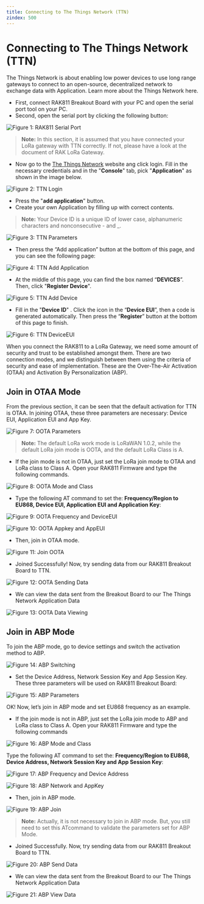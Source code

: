 ```yaml
---
title: Connecting to The Things Network (TTN)
zindex: 500
---
```

# Connecting to The Things Network (TTN)

The Things Network is about enabling low power devices to use long range gateways to connect to an open-source, decentralized network to exchange data with Application. Learn more about the Things Network here.

* First, connect RAK811 Breakout Board with your PC and open the serial port tool on your PC.
* Second, open the serial port by clicking the following button: 

![Figure 1: RAK811 Serial Port](images/serialportttn.png)

>**Note:** In this section, it is assumed that you have connected your LoRa gateway with TTN correctly. If not, please have a look  at the document of RAK LoRa Gateway.

* Now go to the [The Things Network](https://www.thethingsnetwork.org/) website ang click login. Fill in the necessary credentials and in the "**Console**" tab, pick "**Application**" as shown in the image below.

![Figure 2: TTN Login](images/ttnlogin.jpg)

* Press the "**add application**" button.
* Create your own Application by filling up with correct contents.
>**Note:** Your Device ID is a unique ID of lower case, alphanumeric characters and nonconsecutive - and _.

![Figure 3: TTN Parameters](images/ttnparamaters.jpg)

* Then press the “Add application” button at the bottom of this page, and you can see the following page: 

![Figure 4: TTN Add Application](images/addapplication.jpg)

* At the middle of this page, you can find the box named “**DEVICES**”. Then, click "**Register Device**". 

![Figure 5: TTN Add Device](images/adddevice.jpg)

* Fill in the "**Device ID**" . Click the icon in the “**Device EUI**”, then a code is generated automatically. Then press the “**Register**” button at the bottom of this page to finish.

![Figure 6: TTN DeviceEUI](images/deviceEUI.jpg)


When you connect the RAK811 to a LoRa Gateway, we need some amount of security and trust to be established amongst them. There are two connection modes, and we distinguish between them using the criteria of security and ease of implementation. These are the Over-The-Air Activation (OTAA) and Activation By Personalization (ABP).

## Join in OTAA Mode

From the previous section, it can be seen that the default activation for TTN is OTAA. In joining OTAA, these three parameters are necessary: Device EUI, Application EUI and App Key.

![Figure 7: OOTA Parameters](images/ootaparameters.jpg)

>**Note:** The default LoRa work mode is LoRaWAN 1.0.2, while the default LoRa join mode is OOTA, and the default LoRa Class is A.

* If the join mode is not in OTAA, just set the LoRa join mode to OTAA and LoRa class to Class A. Open your RAK811 Firmware and type the following commands.

![Figure 8: OOTA Mode and Class](images/ootamodeandclass.jpg)

* Type the following AT command to set the: **Frequency/Region to EU868, Device EUI, Application EUI and Application Key**:

![Figure 9: OOTA Frequency and DeviceEUI](images/ootafrequencyanddeviceeui.jpg)

![Figure 10: OOTA Appkey and AppEUI](images/ootaappkeyappeui.jpg)

* Then, join in OTAA mode.

![Figure 11: Join OOTA](images/joinoota.jpg)

* Joined Successfully! Now, try sending data from our RAK811 Breakout Board to TTN.

![Figure 12: OOTA Sending Data](images/ootasendingdata.jpg)

* We can view the data sent from the Breakout Board to our The Things Network Application Data

![Figure 13: OOTA Data Viewing](images/ootadataviewing.jpg)

## Join in ABP Mode

To join the ABP mode, go to device settings and switch the activation method to ABP.

![Figure 14: ABP Switching](images/abpswitching.jpg)

* Set the Device Address, Network Session Key and App Session Key. These three parameters will be used on RAK811 Breakout Board:

![Figure 15: ABP Parameters](images/abpparameters.jpg)

OK! Now, let’s join in ABP mode and set EU868 frequency as an example.

* If the join mode is not in ABP, just set the LoRa join mode to ABP and LoRa class to Class A. Open your RAK811 Firmware and type the following commands

![Figure 16: ABP Mode and Class](images/abpmodeclass.jpg)

Type the following AT command to set the: **Frequency/Region to EU868, Device Address, Network Session Key and App Session Key**:

![Figure 17: ABP Frequency and Device Address](images/abpfreqanddevadd.jpg)

![Figure 18: ABP Network and AppKey](images/abpnetworkandapplicationkey.jpg)

* Then, join in ABP mode.

![Figure 19: ABP Join](images/abpjoin.jpg)

>**Note:** Actually, it is not necessary to join in ABP mode. But, you still need to set this ATcommand to validate the parameters set for ABP Mode.

* Joined Successfully. Now, try sending data from our RAK811 Breakout Board to TTN.

![Figure 20: ABP Send Data](images/abpsend.jpg)

* We can view the data sent from the Breakout Board to our The Things Network Application Data

![Figure 21: ABP View Data](images/abpdataview.jpg)
